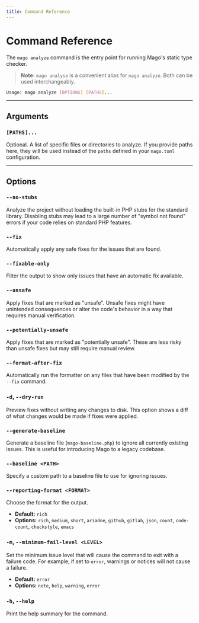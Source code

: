 ```yaml
---
title: Command Reference
---
```


# Command Reference

The `mago analyze` command is the entry point for running Mago's static type checker.

> **Note:** `mago analyse` is a convenient alias for `mago analyze`. Both can be used interchangeably.

```sh
Usage: mago analyze [OPTIONS] [PATHS]...
```

---

## Arguments

### `[PATHS]...`

Optional. A list of specific files or directories to analyze. If you provide paths here, they will be used instead of the `paths` defined in your `mago.toml` configuration.

---

## Options

### `--no-stubs`

Analyze the project without loading the built-in PHP stubs for the standard library. Disabling stubs may lead to a large number of "symbol not found" errors if your code relies on standard PHP features.

### `--fix`

Automatically apply any safe fixes for the issues that are found.

### `--fixable-only`

Filter the output to show only issues that have an automatic fix available.

### `--unsafe`

Apply fixes that are marked as "unsafe". Unsafe fixes might have unintended consequences or alter the code's behavior in a way that requires manual verification.

### `--potentially-unsafe`

Apply fixes that are marked as "potentially unsafe". These are less risky than unsafe fixes but may still require manual review.

### `--format-after-fix`

Automatically run the formatter on any files that have been modified by the `--fix` command.

### `-d`, `--dry-run`

Preview fixes without writing any changes to disk. This option shows a diff of what changes would be made if fixes were applied.

### `--generate-baseline`

Generate a baseline file (`mago-baseline.php`) to ignore all currently existing issues. This is useful for introducing Mago to a legacy codebase.

### `--baseline <PATH>`

Specify a custom path to a baseline file to use for ignoring issues.

### `--reporting-format <FORMAT>`

Choose the format for the output.

- **Default:** `rich`
- **Options:** `rich`, `medium`, `short`, `ariadne`, `github`, `gitlab`, `json`, `count`, `code-count`, `checkstyle`, `emacs`

### `-m`, `--minimum-fail-level <LEVEL>`

Set the minimum issue level that will cause the command to exit with a failure code. For example, if set to `error`, warnings or notices will not cause a failure.

- **Default:** `error`
- **Options:** `note`, `help`, `warning`, `error`

### `-h`, `--help`

Print the help summary for the command.
